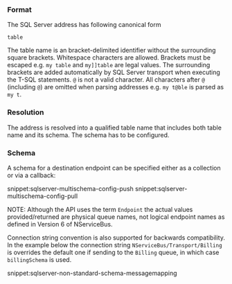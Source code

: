 ### Format

The SQL Server address has following canonical form

```
table
```

The table name is an bracket-delimited identifier without the surrounding square brackets. Whitespace characters are allowed. Brackets must be escaped e.g. `my table` and `my]]table` are legal values. The surrounding brackets are added automatically by SQL Server transport when executing the T-SQL statements. `@` is not a valid character. All characters after `@` (including `@`) are omitted when parsing addresses e.g. `my t@ble` is parsed as `my t`. 

### Resolution

The address is resolved into a qualified table name that includes both table name and its schema. The schema has to be configured.

### Schema

A schema for a destination endpoint can be specified either as a collection or via a callback:

snippet:sqlserver-multischema-config-push
snippet:sqlserver-multischema-config-pull

NOTE: Although the API uses the term `Endpoint` the actual values provided/returned are physical queue names, not logical endpoint names as defined in Version 6 of NServiceBus.

Connection string convention is also supported for backwards compatibility. In the example below the connection string `NServiceBus/Transport/Billing` is overrides the default one if sending to the `Billing` queue, in which case `billingSchema` is used.

snippet:sqlserver-non-standard-schema-messagemapping
